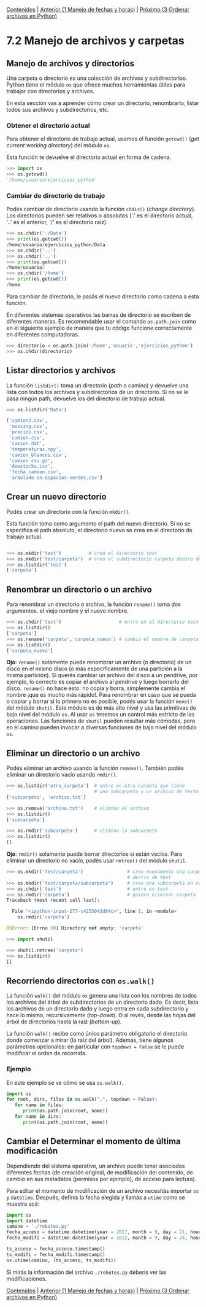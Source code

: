 [Contenidos](../Contenidos.md) \| [Anterior (1 Manejo de fechas y horas)](01_Fechas.md) \| [Próximo (3 Ordenar archivos en Python)](03_Ordenando_archivos.md)

# 7.2 Manejo de archivos y carpetas

## Manejo de archivos y directorios

Una carpeta o directorio es una colección de archivos y subdirectorios. Python tiene el módulo `os` que ofrece muchos herramientas útiles para trabajar con directorios y archivos. 

En esta sección vas a aprender cómo crear un directorio, renombrarlo, listar todos sus archivos y subdirectorios, etc.


### Obtener el directorio actual

Para obtener el directorio de trabajo actual, usamos el función `getcwd()` (_get current working directory_) del módulo `os`.

Esta función te devuelve el directorio actual en forma de cadena.

```python
>>> import os
>>> os.getcwd()
'/home/usuario/ejercicios_python'

```

### Cambiar de directorio de trabajo

Podés cambiar de directorio usando la función `chdir()` (_change directory_). Los directorios pueden ser relativos o absolutos ('.' es el directorio actual, '..' es el anterior, '/' es el directorio raíz).

```python
>>> os.chdir('./Data')
>>> print(os.getcwd())
/home/usuario/ejercicios_python/Data
>>> os.chdir('..')
>>> os.chdir('..')
>>> print(os.getcwd())
/home/usuario/
>>> os.chdir('/home')
>>> print(os.getcwd())
/home
```

Para cambiar de directorio, le pasás el nuevo directorio como cadena a esta función. 

En diferentes sistemas operativos las barras de directorio se escriben de diferentes maneras. Es recomendable usar el comando `os.path.join` como en el siguiente ejemplo de manera que tu código funcione correctamente en diferentes computadoras.

```python
>>> directorio = os.path.join('/home','usuario','ejercicios_python')
>>> os.chdir(directorio)
```

## Listar directorios y archivos

La función `listdir()` toma un directorio (_path_ o camino) y devuelve una lista con todos los archivos y subdirectorios de un directorio. Si no se le pasa ningún path, devuelve los del directorio de trabajo actual.

```python
>>> os.listdir('Data')

['camion2.csv',
 'missing.csv',
 'precios.csv',
 'camion.csv',
 'camion.dat',
 'temperaturas.npy',
 'camion_blancos.csv',
 'camion.csv.gz',
 'dowstocks.csv',
 'fecha_camion.csv',
 'arbolado-en-espacios-verdes.csv']
```

## Crear un nuevo directorio

Podés crear un directorio con la función `mkdir()`.

Esta función toma como argumento el path del nuevo directorio. Si no se especifica el path absoluto, el directorio nuevo se crea en el directorio de trabajo actual.

```python

>>> os.mkdir('test')          # creo el directorio test
>>> os.mkdir('test/carpeta')  # creo el subdirectorio carpeta dentro de test
>>> os.listdir('test')
['carpeta']

```

## Renombrar un directorio o un archivo

Para renombrar un directorio o archivo, la función `rename()` toma dos argumentos, el viejo nombre y el nuevo nombre.

```python
>>> os.chdir('test')                     # entro en el directorio test
>>> os.listdir()
['carpeta']
>>> os.rename('carpeta','carpeta_nueva') # cambio el nombre de carpeta
>>> os.listdir()
['carpeta_nueva']

```

**Ojo**: `rename()` solamente puede renombrar un archivo (o directorio) de un disco en el mismo disco (o más específicamente de una partición a la misma partición). Si querés cambiar un archivo del disco a un pendrive, por ejemplo, lo correcto es copiar el archivo al pendrive y luego borrarlo del disco. `rename()` no hace esto: no copia y borra, simplemente cambia el nombre ¡que es mucho más rápido!. Para renombrar en caso que se pueda o copiar y borrar si lo primero no es posible, podés usar la función `move()` del módulo `shutil`. Este módulo es de más alto nivel y usa las primitivas de bajo nivel del módulo `os`. Al usar `os` tenemos un control más estricto de las operaciones. Las funciones de `shutil` pueden resultar más cómodas, pero en el camino pueden invocar a diversas funciones de bajo nivel del módulo `os`.


## Eliminar un directorio o un archivo

Podés eliminar un archivo usando la función `remove()`. También podés eliminar un directorio vacío usando `rmdir()`.

```python
>>> os.listdir('otra_carpeta')  # entro en otra carpeta que tiene 
                                # una subcarpeta y un archivo de texto
['subcarpeta', 'archivo.txt']

>>> os.remove('archivo.txt')    # elimino el archivo
>>> os.listdir()
['subcarpeta']

>>> os.rmdir('subcarpeta')      # elimino la subcarpeta
>>> os.listdir()
[]
```

**Ojo**: `rmdir()` solamente puede borrar directorios si están vacíos.
Para eliminar un directorio no vacío, podés usar `rmtree()` del módulo `shutil`.

```python
>>> os.mkdir('test/carpeta')                # creo nuevamente una carpeta
                                            # dentro de test
>>> os.mkdir('test/carpeta/subcarpeta')     # creo una subcarpeta en carpeta
>>> os.chdir('test')                        # entro en test
>>> os.rmdir('carpeta')                     # quiero eliminar carpeta
Traceback (most recent call last):

  File "<ipython-input-277-c4255042d84c>", line 1, in <module>
    os.rmdir('carpeta')

OSError: [Errno 39] Directory not empty: 'carpeta'

>>> import shutil

>>> shutil.rmtree('carpeta')
>>> os.listdir()
[]
```

## Recorriendo directorios con `os.walk()`

La función `walk()` del módulo `os` genera una lista con los nombres de todos los archivos del árbol de subdirectorios de un directorio dado. Es decir, lista los archivos de un directorio dado y luego entra en cada subdirectorio y hace lo mismo, recursivamente (_top-down_). O al revés, desde las hojas del árbol de directorios hasta la raiz (_bottom-up_).

La función `walk()` recibe como único parámetro obligatorio el directorio donde comenzar a mirar (la raíz del árbol). Además, tiene algunos parámetros opcionales: en particular con `topdown = False` se le puede modificar el orden de recorrida.

### Ejemplo

En este ejemplo se ve cómo se usa `os.walk()`.

```python
import os
for root, dirs, files in os.walk(".", topdown = False):
   for name in files:
      print(os.path.join(root, name))
   for name in dirs:
      print(os.path.join(root, name))
```


## Cambiar el Determinar el momento de última modificación

Dependiendo del sistema operativo, un archivo puede tener asociadas diferentes fechas (de creación original, de modificación del contenido, de cambio en sus metadatos (permisos por ejemplo), de acceso para lectura). 

Para editar el momento de modificación de un archivo necesitás importar `os` y `datetime`. Después, definís la fecha elegida y llamás a `utime` como se muestra acá:

```python 
import os 
import datetime
camino = './rebotes.py'
fecha_acceso = datetime.datetime(year = 2017, month = 9, day = 21, hour = 19, minute =51, second = 0)
fecha_modifi = datetime.datetime(year = 2012, month = 9, day = 24, hour = 12, minute =9, second = 24)

ts_acceso = fecha_acceso.timestamp()
ts_modifi = fecha_modifi.timestamp()
os.utime(camino, (ts_acceso, ts_modifi))
```

Si mirás la información del archivo `./rebotes.py` deberís ver las modificaciones.


[Contenidos](../Contenidos.md) \| [Anterior (1 Manejo de fechas y horas)](01_Fechas.md) \| [Próximo (3 Ordenar archivos en Python)](03_Ordenando_archivos.md)


